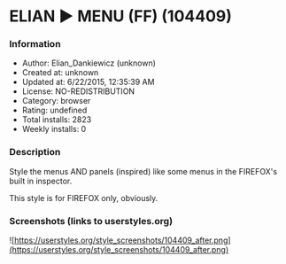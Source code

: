 # ELIAN ► MENU (FF) (104409)

### Information
- Author: Elian_Dankiewicz (unknown)
- Created at: unknown
- Updated at: 6/22/2015, 12:35:39 AM
- License: NO-REDISTRIBUTION
- Category: browser
- Rating: undefined
- Total installs: 2823
- Weekly installs: 0


### Description
Style the menus AND panels (inspired) like some menus in the FIREFOX's built in inspector.

This style is for FIREFOX only, obviously.


### Screenshots (links to userstyles.org)
![https://userstyles.org/style_screenshots/104409_after.png](https://userstyles.org/style_screenshots/104409_after.png)


